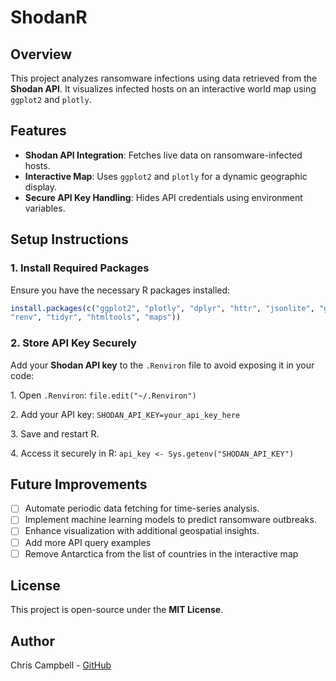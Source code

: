 # ShodanR

## Overview

This project analyzes ransomware infections using data retrieved from
the **Shodan API**. It visualizes infected hosts on an interactive world
map using `ggplot2` and `plotly`.

## Features

-   **Shodan API Integration**: Fetches live data on ransomware-infected
    hosts.
-   **Interactive Map**: Uses `ggplot2` and `plotly` for a dynamic
    geographic display.
-   **Secure API Key Handling**: Hides API credentials using environment
    variables.

## Setup Instructions

### 1. Install Required Packages

Ensure you have the necessary R packages installed:

``` r
install.packages(c("ggplot2", "plotly", "dplyr", "httr", "jsonlite", "ggthemes",
"renv", "tidyr", "htmltools", "maps"))
```

### 2. Store API Key Securely

Add your **Shodan API key** to the `.Renviron` file to avoid exposing it
in your code:

1\. Open `.Renviron`: `file.edit("~/.Renviron")`

2\. Add your API key: `SHODAN_API_KEY=your_api_key_here`

3\. Save and restart R.

4\. Access it securely in R: `api_key <- Sys.getenv("SHODAN_API_KEY")`

## Future Improvements

-   [ ] Automate periodic data fetching for time-series analysis.
-   [ ] Implement machine learning models to predict ransomware
    outbreaks.
-   [ ] Enhance visualization with additional geospatial insights.
-   [ ] Add more API query examples
-   [ ] Remove Antarctica from the list of countries in the interactive
    map

## License

This project is open-source under the **MIT License**.

## Author

Chris Campbell - [GitHub](https://github.com/texasbe2trill)
